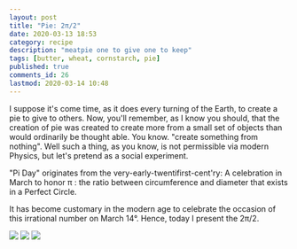 ```yaml
---
layout: post
title: "Pie: 2π/2"
date: 2020-03-13 18:53
category: recipe
description: "meatpie one to give one to keep"
tags: [butter, wheat, cornstarch, pie]
published: true
comments_id: 26 
lastmod: 2020-03-14 10:48
---
```


I suppose it's come time, as it does every turning of the Earth, to create a pie to give to others. Now, you'll remember, as I know you should, that the creation of pie was created to create more from a small set of objects than would ordinarily be thought able. You know. "create something from nothing". Well such a thing, as you know, is not permissible via modern Physics, but let's pretend as a social experiment. 

"Pi Day" originates from the very-early-twentifirst-cent'ry: A celebration in March to honor π : the ratio between circumference and diameter that exists in a Perfect Circle. 

It has become customary in the modern age to celebrate the occasion of this irrational number on March 14°. Hence, today I present the 2π/2.

<img src="{{ site.url }}/assets/img/2pi_2-paper.jpg" max-width="1000" />

<img src="{{ site.url }}/assets/img/2pi_2-unbaked.jpg" max-width="1000" />

<img src="{{ site.url }}/assets/img/2pi_2-baked.jpg" max-width="1000" />
